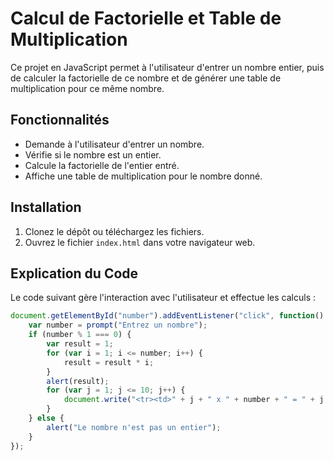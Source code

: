 # Calcul de Factorielle et Table de Multiplication

Ce projet en JavaScript permet à l'utilisateur d'entrer un nombre entier, puis de calculer la factorielle de ce nombre et de générer une table de multiplication pour ce même nombre.

## Fonctionnalités

- Demande à l'utilisateur d'entrer un nombre.
- Vérifie si le nombre est un entier.
- Calcule la factorielle de l'entier entré.
- Affiche une table de multiplication pour le nombre donné.

## Installation

1. Clonez le dépôt ou téléchargez les fichiers.
2. Ouvrez le fichier `index.html` dans votre navigateur web.

## Explication du Code

Le code suivant gère l'interaction avec l'utilisateur et effectue les calculs :

```javascript
document.getElementById("number").addEventListener("click", function() {
    var number = prompt("Entrez un nombre");
    if (number % 1 === 0) {
        var result = 1;
        for (var i = 1; i <= number; i++) {
            result = result * i;
        }
        alert(result);
        for (var j = 1; j <= 10; j++) {
            document.write("<tr><td>" + j + " x " + number + " = " + j * number + "</td></tr><br>");
        }
    } else {
        alert("Le nombre n'est pas un entier");
    }
});
